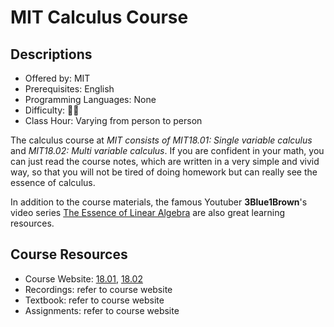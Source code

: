 # MIT Calculus Course

## Descriptions

- Offered by: MIT
- Prerequisites: English
- Programming Languages: None
- Difficulty: 🌟🌟
- Class Hour: Varying from person to person

The calculus course at *MIT consists of MIT18.01: Single variable calculus* and *MIT18.02: Multi variable calculus*. If you are confident in your math, you can just read the course notes, which are written in a very simple and vivid way, so that you will not be tired of doing homework but can really see the essence of calculus.

In addition to the course materials, the famous Youtuber **3Blue1Brown**'s video series [The Essence of Linear Algebra](https://www.youtube.com/playlist?list=PLZHQObOWTQDMsr9K-rj53DwVRMYO3t5Yr) are also great learning resources.

## Course Resources

- Course Website: [18.01](https://ocw.mit.edu/courses/mathematics/18-01sc-single-variable-calculus-fall-2010/syllabus/), [18.02](https://ocw.mit.edu/courses/mathematics/18-02sc-multivariable-calculus-fall-2010/)
- Recordings: refer to course website
- Textbook: refer to course website
- Assignments: refer to course website
